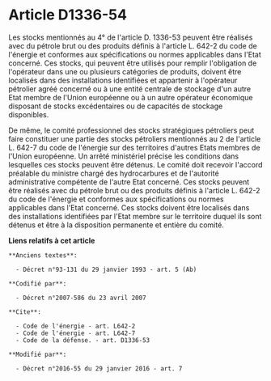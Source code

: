 # Article D1336-54

Les stocks mentionnés au 4°  de l'article D. 1336-53 peuvent être réalisés avec du pétrole brut ou des produits définis à
l'article L. 642-2 du code de l'énergie et conformes aux spécifications ou normes applicables dans l'Etat concerné. Ces
stocks, qui peuvent être utilisés pour remplir l'obligation de l'opérateur dans une ou plusieurs catégories de produits,
doivent être localisés dans des installations identifiées et appartenir à l'opérateur pétrolier agréé concerné ou à une
entité centrale de stockage d'un autre Etat membre de l'Union européenne ou à un autre opérateur économique disposant de
stocks excédentaires ou de capacités de stockage disponibles. 

De même, le comité professionnel des stocks stratégiques pétroliers peut faire constituer une partie des stocks pétroliers
mentionnés au 2 de l'article L. 642-7 du code de l'énergie sur des territoires d'autres Etats membres de l'Union européenne.
Un arrêté ministériel précise les conditions dans lesquelles ces stocks peuvent être détenus. Le comité doit recevoir
l'accord préalable du ministre chargé des hydrocarbures et de l'autorité administrative compétente de l'autre Etat concerné.
Ces stocks peuvent être réalisés avec du pétrole brut ou des produits définis à l'article L. 642-2 du code de l'énergie et
conformes aux spécifications ou normes applicables dans l'Etat concerné. Ces stocks doivent être localisés dans des
installations identifiées par l'Etat membre sur le territoire duquel ils sont détenus et être à la disposition permanente et
entière du comité.

**Liens relatifs à cet article**

	**Anciens textes**:

	  - Décret n°93-131 du 29 janvier 1993 - art. 5 (Ab)

	**Codifié par**:

	  - Décret n°2007-586 du 23 avril 2007

	**Cite**:

	  - Code de l'énergie - art. L642-2
	  - Code de l'énergie - art. L642-7
	  - Code de la défense. - art. D1336-53

	**Modifié par**:

	  - Décret n°2016-55 du 29 janvier 2016 - art. 7
